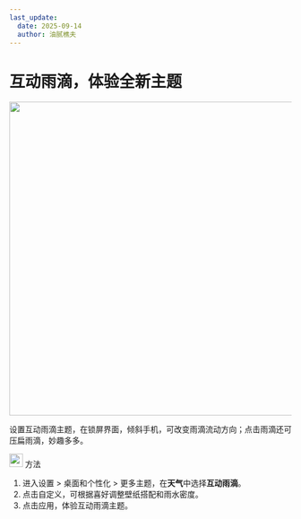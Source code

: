 ```yaml
---
last_update:
  date: 2025-09-14
  author: 油腻樵夫
---
```


# 互动雨滴，体验全新主题

<img src="https://tips-p01-drcn.dbankcdn.cn/MODEL/DOC/C00B031/resource/card/202508111clkwd/zh-cn/image/figure/10044753_f006_Raindrops.png" width="560" height=""/>

设置互动雨滴主题，在锁屏界面，倾斜手机，可改变雨滴流动方向；点击雨滴还可压扁雨滴，妙趣多多。

<img src="https://tips-p01-drcn.dbankcdn.cn/MODEL/EMUI/C00B030/resource/card/202503041becsx/zh-cn/image/common/buttons/fig_method.png" width="24" height="24"/> 方法

1.  进入设置 > 桌面和个性化 > 更多主题，在**天气**中选择**互动雨滴**。
2.  点击自定义，可根据喜好调整壁纸搭配和雨水密度。
3.  点击应用，体验互动雨滴主题。
